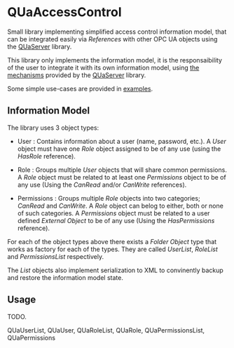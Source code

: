 # QUaAccessControl

Small library implementing simplified access control information model, that can be integrated easily via *References* with other OPC UA objects using the [QUaServer](https://github.com/juangburgos/QUaServer) library.

This library only implements the information model, it is the responsaibility of the user to integrate it with its own information model, using [the mechanisms](https://github.com/juangburgos/QUaServer#users) provided by the [QUaServer](https://github.com/juangburgos/QUaServer) library.

Some simple use-cases are provided in [examples](./examples).

## Information Model

The library uses 3 object types:

* User : Contains information about a user (name, password, etc.). A *User* object must have one *Role* object assigned to be of any use (using the *HasRole* reference).

* Role : Groups multiple *User* objects that will share common permissions. A *Role* object must be related to at least one *Permissions* object to be of any use (Using the *CanRead* and/or *CanWrite* references).

* Permissions : Groups multiple *Role* objects into two categories; *CanRead* and *CanWrite*. A *Role* object can belog to either, both or none of such categories. A *Permissions* object must be related to a user defined *External Object* to be of any use (Using the *HasPermissions* reference).

For each of the object types above there exists a *Folder Object* type that works as factory for each of the types. They are called *UserList*, *RoleList* and *PermissionsList* respectively.

The *List* objects also implement serialization to XML to convinently backup and restore the information model state.

## Usage

TODO. 

QUaUserList, QUaUser, QUaRoleList, QUaRole, QUaPermissionsList, QUaPermissions

